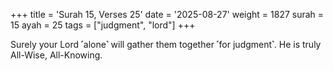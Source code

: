 +++
title = 'Surah 15, Verses 25'
date = '2025-08-27'
weight = 1827
surah = 15
ayah = 25
tags = ["judgment", "lord"]
+++

Surely your Lord ˹alone˺ will gather them together ˹for judgment˺. He is truly All-Wise, All-Knowing.
